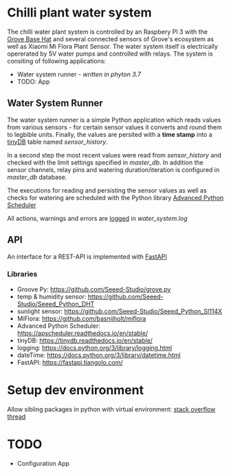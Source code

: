 # Chilli plant water system

The chilli water plant system is controlled by an Raspbery PI 3 with the [Grove Base Hat](https://wiki.seeedstudio.com/Grove_Base_Hat_for_Raspberry_Pi/) 
and several connected sensors of Grove's ecosystem as well as Xiaomi Mi Flora Plant Sensor. The water system itself is electrically opererated by 5V water pumps and controlled with relays.
The system is consiting of following applications:

* Water system runner - *written in phyton 3.7*
* TODO: App

## Water System Runner
The water system runner is a simple Python application which reads values from various sensors - for certain sensor values it converts and round them to legbible units.
Finally, the values are persited with a **time stamp** into a [tinyDB](https://tinydb.readthedocs.io/en/stable/) table named *sensor_history*.

In a second step the most recent values were read from *sensor_history* and checked with the limit settings specified in *master_db*. 
In addition the sensor channels, relay pins and watering duration/iteration is configured in *master_db* database.

The executions for reading and persisting the sensor values as well as checks for watering are scheduled with the Python library [Advanced Python Scheduler](https://apscheduler.readthedocs.io/en/stable/)

All actions, warnings and errors are [logged](https://docs.python.org/3/library/logging.html) in *water_system.log* 

## API
An interface for a REST-API is implemented with [FastAPI](https://fastapi.tiangolo.com/)

### Libraries
 * Groove Py: https://github.com/Seeed-Studio/grove.py
 * temp & humidity sensor: https://github.com/Seeed-Studio/Seeed_Python_DHT
 * sunlight sensor: https://github.com/Seeed-Studio/Seeed_Python_SI114X
 * MiFlora: https://github.com/basnijholt/miflora
 * Advanced Python Scheduler: https://apscheduler.readthedocs.io/en/stable/
 * tinyDB: https://tinydb.readthedocs.io/en/stable/
 * logging: https://docs.python.org/3/library/logging.html
 * dateTime: https://docs.python.org/3/library/datetime.html
 * FastAPI: https://fastapi.tiangolo.com/

# Setup dev environment
Allow sibling packages in python with virtual environment: [stack overflow thread](https://stackoverflow.com/questions/6323860/sibling-package-imports/50193944#50193944)

# TODO
* Configuration App
